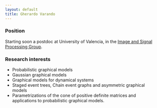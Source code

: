 ```yaml
---
layout: default
title: Gherardo Varando 
---
```


### Position

Starting soon a postdoc at University of Valencia, in the 
[Image and Signal Processing Group](https://isp.uv.es/).  

### Research interests 

* Probabilistic graphical models
* Gaussian graphical models
* Graphical models for dynamical systems
* Staged event trees, Chain event graphs and asymmetric graphical models 
* Parametrizations of the cone of positive definite matrices and applications
to probabilistic graphical models. 


